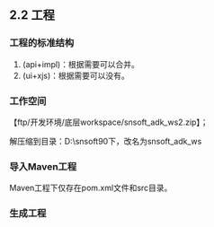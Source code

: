 ## 2.2 工程

### 工程的标准结构

1. \(api+impl\)：根据需要可以合并。
2. \(ui+xjs\)：根据需要可以没有。

### 工作空间

【ftp/开发环境/底层workspace/snsoft\_adk\_ws2.zip】；

解压缩到目录：D:\snsoft90下，改名为snsoft\_adk\_ws

### 导入Maven工程

Maven工程下仅存在pom.xml文件和src目录。

### 生成工程



